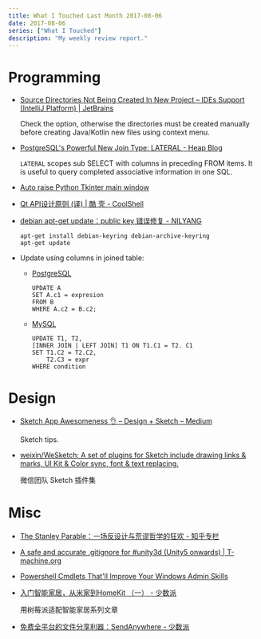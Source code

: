 ```yaml
---
title: What I Touched Last Month 2017-08-06
date: 2017-08-06 
series: ["What I Touched"]
description: "My weekly review report."
---
```


# Programming

- [Source Directories Not Being Created In New Project – IDEs Support (IntelliJ Platform) | JetBrains](https://intellij-support.jetbrains.com/hc/en-us/community/posts/206806425-Source-Directories-Not-Being-Created-In-New-Project)

    Check the option, otherwise the directories must be created manually before creating Java/Kotlin new files using context menu.

- [PostgreSQL's Powerful New Join Type: LATERAL - Heap Blog](https://blog.heapanalytics.com/postgresqls-powerful-new-join-type-lateral/)

    `LATERAL` scopes sub SELECT with columns in preceding FROM items. It is useful to query completed associative information in one SQL.

- [Auto raise Python Tkinter main window](https://stackoverflow.com/a/37235492/667158)

- [Qt API设计原则 (译) | 酷 壳 - CoolShell](http://coolshell.cn/articles/18024.html)

- [debian apt-get update：public key 错误修复 - NILYANG](https://my.oschina.net/lxrm/blog/466837)

    ```
    apt-get install debian-keyring debian-archive-keyring
    apt-get update
    ```

- Update using columns in joined table:
    - [PostgreSQL](http://www.postgresqltutorial.com/postgresql-update-join/)

        ```
        UPDATE A
        SET A.c1 = expresion
        FROM B
        WHERE A.c2 = B.c2;
        ```

    - [MySQL](http://www.mysqltutorial.org/mysql-update-join/)

        ```
        UPDATE T1, T2,
        [INNER JOIN | LEFT JOIN] T1 ON T1.C1 = T2. C1
        SET T1.C2 = T2.C2, 
            T2.C3 = expr
        WHERE condition
        ```

<!--more-->

# Design

- [Sketch App Awesomeness 👌 – Design + Sketch – Medium](https://medium.com/sketch-app-sources/sketch-app-awesomeness-d6db04bf9ccb)

    Sketch tips.

- [weixin/WeSketch: A set of plugins for Sketch include drawing links & marks, UI Kit & Color sync, font & text replacing.](https://github.com/weixin/WeSketch)

    微信团队 Sketch 插件集

# Misc

- [The Stanley Parable：一场反设计与荒谬哲学的狂欢 - 知乎专栏](https://zhuanlan.zhihu.com/p/24265418?utm_content=bufferf48fc&utm_medium=social&utm_source=twitter.com&utm_campaign=buffer)

- [A safe and accurate .gitignore for #unity3d (Unity5 onwards) | T-machine.org](http://t-machine.org/index.php/2017/08/03/a-safe-and-accurate-gitignore-for-unity3d-unity5-onwards/)

- [Powershell Cmdlets That'll Improve Your Windows Admin Skills](http://www.makeuseof.com/tag/powershell-cmdlets-windows-admin/)

- [入门智能家居，从米家到HomeKit （一） - 少数派](https://sspai.com/post/39851)

    用树莓派适配智能家居系列文章

- [免费全平台的文件分享利器：SendAnywhere - 少数派](https://sspai.com/post/40047)
